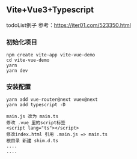 ## Vite+Vue3+Typescript
todoList例子
参考：https://iter01.com/523350.html

### 初始化项目
```
npm create vite-app vite-vue-demo
cd vite-vue-demo
yarn
yarn dev
```

### 安装配置
```
yarn add vue-router@next vuex@next
yarn add typescript -D

main.js 改为 main.ts
修改 .vue 里的script标签
<script lang="ts"></script>
修改index.html 引用 .main.js => main.ts
根目录 新建 shim.d.ts
....
....
```
